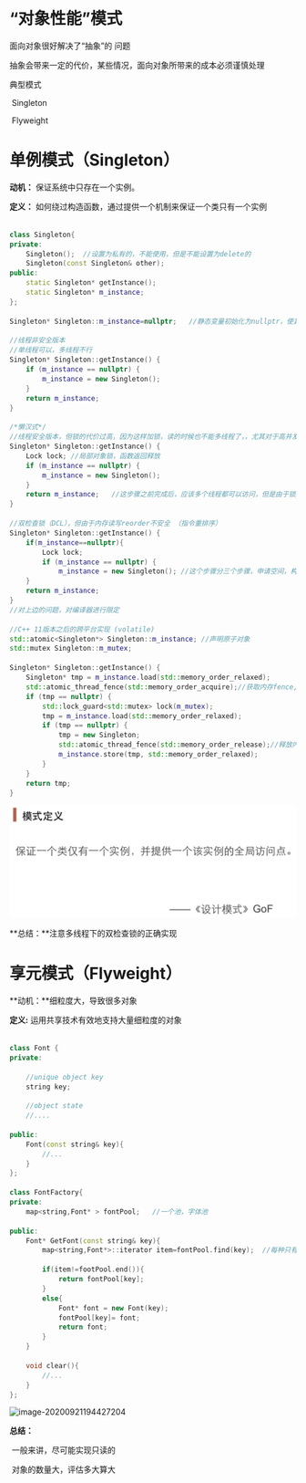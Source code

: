 # “对象性能”模式

面向对象很好解决了“抽象”的 问题

抽象会带来一定的代价，某些情况，面向对象所带来的成本必须谨慎处理



典型模式

​	Singleton

​	Flyweight



# 单例模式（Singleton）

**动机：** 保证系统中只存在一个实例。

**定义：** 如何绕过构造函数，通过提供一个机制来保证一个类只有一个实例

```cpp

class Singleton{
private:
    Singleton();  //设置为私有的，不能使用，但是不能设置为delete的
    Singleton(const Singleton& other);
public:
    static Singleton* getInstance(); 
    static Singleton* m_instance;
};

Singleton* Singleton::m_instance=nullptr;   //静态变量初始化为nullptr，使其为堆对象

//线程非安全版本
//单线程可以，多线程不行
Singleton* Singleton::getInstance() {
    if (m_instance == nullptr) {
        m_instance = new Singleton();
    }
    return m_instance;
}

/*懒汉式*/
//线程安全版本，但锁的代价过高，因为这样加锁，读的时候也不能多线程了，，尤其对于高并发场景影响大
Singleton* Singleton::getInstance() {
    Lock lock; //局部对象锁，函数返回释放
    if (m_instance == nullptr) {
        m_instance = new Singleton();
    }
    return m_instance;   //这步骤之前完成后，应该多个线程都可以访问，但是由于锁的存在，不能够
}

//双检查锁（DCL），但由于内存读写reorder不安全 （指令重排序）
Singleton* Singleton::getInstance() {
    if(m_instance==nullptr){
        Lock lock;
        if (m_instance == nullptr) {
            m_instance = new Singleton(); //这个步骤分三个步骤，申请空间，构成，返回指针，但是编译器会优化，可能并使不是		  }									//这个顺序，如果申请空间后之后就返回了指针，那么指针不空了，另一个线程返回实例									      //但是实例并没有构造
    }
    return m_instance;
}
//对上边的问题，对编译器进行限定

//C++ 11版本之后的跨平台实现 (volatile)
std::atomic<Singleton*> Singleton::m_instance; //声明原子对象
std::mutex Singleton::m_mutex;

Singleton* Singleton::getInstance() {
    Singleton* tmp = m_instance.load(std::memory_order_relaxed);
    std::atomic_thread_fence(std::memory_order_acquire);//获取内存fence,使编译器不要reorder优化，按常规顺序执行
    if (tmp == nullptr) {
        std::lock_guard<std::mutex> lock(m_mutex);
        tmp = m_instance.load(std::memory_order_relaxed);
        if (tmp == nullptr) {
            tmp = new Singleton;
            std::atomic_thread_fence(std::memory_order_release);//释放内存fence
            m_instance.store(tmp, std::memory_order_relaxed);
        }
    }
    return tmp;
}

```

 ![image-20210312220218487](5.单例模式-享元模式.assets/image-20210312220218487.png)

**总结：**注意多线程下的双检查锁的正确实现



# 享元模式（Flyweight）

**动机：**细粒度大，导致很多对象

**定义:** 运用共享技术有效地支持大量细粒度的对象



```cpp

class Font {
private:

    //unique object key
    string key;
    
    //object state
    //....
    
public:
    Font(const string& key){
        //...
    }
};

class FontFactory{
private:
    map<string,Font* > fontPool;   //一个池，字体池
    
public:
    Font* GetFont(const string& key){
        map<string,Font*>::iterator item=fontPool.find(key);  //每种只有一个实例
        
        if(item!=footPool.end()){
            return fontPool[key];
        }
        else{
            Font* font = new Font(key);
            fontPool[key]= font;
            return font;
        }
    }
    
    void clear(){
        //...
    }
};
```





![image-20200921194427204](C:\Users\MengSansui\AppData\Roaming\Typora\typora-user-images\image-20200921194427204.png)

**总结：**

​		一般来讲，尽可能实现只读的

​		对象的数量大，评估多大算大

